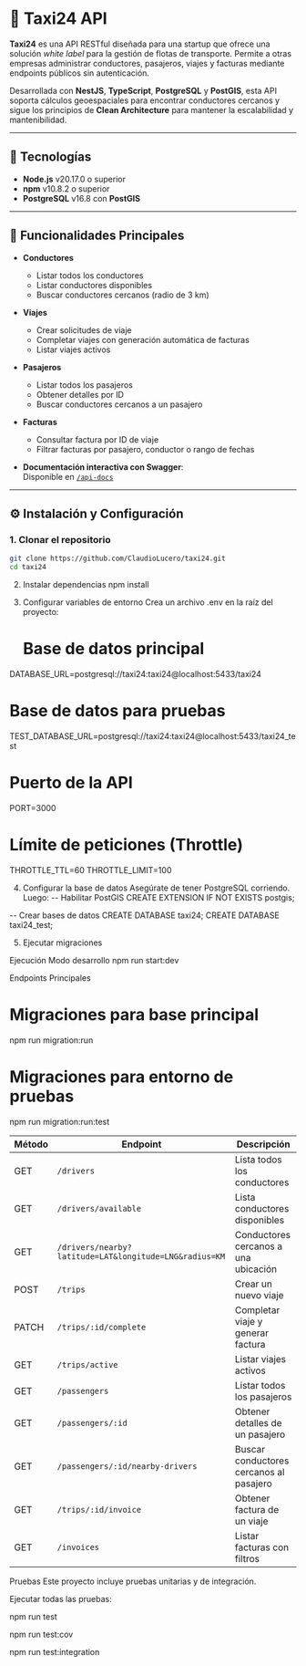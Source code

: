 # 🚖 Taxi24 API


**Taxi24** es una API RESTful diseñada para una startup que ofrece una solución *white label* para la gestión de flotas de transporte. Permite a otras empresas administrar conductores, pasajeros, viajes y facturas mediante endpoints públicos sin autenticación.

Desarrollada con **NestJS**, **TypeScript**, **PostgreSQL** y **PostGIS**, esta API soporta cálculos geoespaciales para encontrar conductores cercanos y sigue los principios de **Clean Architecture** para mantener la escalabilidad y mantenibilidad.

---

## 🧩 Tecnologías

- **Node.js** v20.17.0 o superior  
- **npm** v10.8.2 o superior  
- **PostgreSQL** v16.8 con **PostGIS**

---

## 🚀 Funcionalidades Principales

- **Conductores**
  - Listar todos los conductores
  - Listar conductores disponibles
  - Buscar conductores cercanos (radio de 3 km)

- **Viajes**
  - Crear solicitudes de viaje
  - Completar viajes con generación automática de facturas
  - Listar viajes activos

- **Pasajeros**
  - Listar todos los pasajeros
  - Obtener detalles por ID
  - Buscar conductores cercanos a un pasajero

- **Facturas**
  - Consultar factura por ID de viaje
  - Filtrar facturas por pasajero, conductor o rango de fechas

- **Documentación interactiva con Swagger**:  
  Disponible en [`/api-docs`](http://localhost:3000/api-docs)

---

## ⚙️ Instalación y Configuración

### 1. Clonar el repositorio

```bash
git clone https://github.com/ClaudioLucero/taxi24.git
cd taxi24
```
2. Instalar dependencias
npm install

3. Configurar variables de entorno
Crea un archivo .env en la raíz del proyecto:

   # Base de datos principal
DATABASE_URL=postgresql://taxi24:taxi24@localhost:5433/taxi24

# Base de datos para pruebas
TEST_DATABASE_URL=postgresql://taxi24:taxi24@localhost:5433/taxi24_test

# Puerto de la API
PORT=3000

# Límite de peticiones (Throttle)
THROTTLE_TTL=60
THROTTLE_LIMIT=100

4. Configurar la base de datos
Asegúrate de tener PostgreSQL corriendo. Luego:
-- Habilitar PostGIS
CREATE EXTENSION IF NOT EXISTS postgis;

-- Crear bases de datos
CREATE DATABASE taxi24;
CREATE DATABASE taxi24_test;

5. Ejecutar migraciones

Ejecución
Modo desarrollo
npm run start:dev

 Endpoints Principales
 # Migraciones para base principal
npm run migration:run

# Migraciones para entorno de pruebas
npm run migration:run:test



| Método | Endpoint                                               | Descripción                             |
| ------ | ------------------------------------------------------ | --------------------------------------- |
| GET    | `/drivers`                                             | Lista todos los conductores             |
| GET    | `/drivers/available`                                   | Lista conductores disponibles           |
| GET    | `/drivers/nearby?latitude=LAT&longitude=LNG&radius=KM` | Conductores cercanos a una ubicación    |
| POST   | `/trips`                                               | Crear un nuevo viaje                    |
| PATCH  | `/trips/:id/complete`                                  | Completar viaje y generar factura       |
| GET    | `/trips/active`                                        | Listar viajes activos                   |
| GET    | `/passengers`                                          | Listar todos los pasajeros              |
| GET    | `/passengers/:id`                                      | Obtener detalles de un pasajero         |
| GET    | `/passengers/:id/nearby-drivers`                       | Buscar conductores cercanos al pasajero |
| GET    | `/trips/:id/invoice`                                   | Obtener factura de un viaje             |
| GET    | `/invoices`                                            | Listar facturas con filtros             |



Pruebas
Este proyecto incluye pruebas unitarias y de integración.

Ejecutar todas las pruebas:

npm run test

npm run test:cov

npm run test:integration



